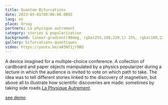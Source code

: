 ```yaml
---
title: Quantum Bifurcations
date: 2023-05-01T00:00:00.000Z
lang: en
place: Orsay
partners: La physique autrement
category: stories & popularization
background: linear-gradient(90deg, rgba(255,189,239,1) 25%, rgba(180,238,255,1), 48%, rgba(229,230,229,1) 69%, rgba(34,122,75,1) 100%)
gallery: bifurcations-quantiques
video: https://youtu.be/aA5NY1jr9BQ
---
```

A device imagined for a multiple-choice conference. A collection of cardboard and paper objects manipulated by a physics popularizer during
a lecture in which the audience is invited to vote on which path to take. The idea was to tell different stories linked to the discovery of magnetism, but above all to illustrate how scientific discoveries are made: sometimes by taking side roads.[La Physique Autrement](https://hebergement.universite-paris-saclay.fr/supraconductivite/projet/toktoks/).

[see demo](https://youtu.be/uIqkitE1gqQ?feature=shared)
